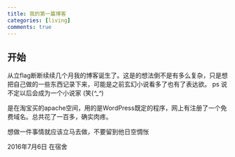 ```yaml
---
title: 我的第一篇博客
categories: [living]
comments: true
---
```


## 开始

从立flag断断续续几个月我的博客诞生了。这是的想法倒不是有多么复杂，只是想把自己做的一些东西记录下来，可能是之前玄幻小说看多了也有了表达欲。
ps 说不定以后会成为一个小说家 (笑(*^_^*)

是在淘宝买的apache空间，用的是WordPress既定的程序，网上有注册了一个免费域名。总共花了一百多，确实肉疼。

想做一件事情就应该立马去做，不要留到他日空惆怅


2016年7月6日 在宿舍